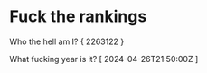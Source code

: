# Fuck the rankings

Who the hell am I?
{ 2263122 }

What fucking year is it?
[ 2024-04-26T21:50:00Z ]
